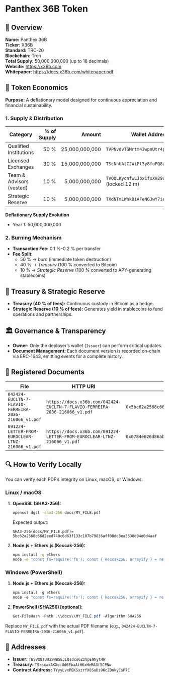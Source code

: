 # Panthex 36B Token

## 📜 Overview

**Name:** Panthex 36B  
**Ticker:** X36B  
**Standard:** TRC-20  
**Blockchain:** Tron  
**Total Supply:** 50,000,000,000 (up to 18 decimals)  
**Website:** https://x36b.com  
**Whitepaper:** https://docs.x36b.com/whitepaper.pdf

## 🎯 Token Economics

**Purpose:** A deflationary model designed for continuous appreciation and financial sustainability.

### 1. Supply & Distribution

| Category                 | % of Supply |         Amount | Wallet Address                                     |
| ------------------------ | ----------: | -------------: | -------------------------------------------------- |
| Qualified Institutions   |        50 % | 25,000,000,000 | `TVPNvdvTGMrtm43wpnUtr4pt35aFLSu8Kc`               |
| Licensed Exchanges       |        30 % | 15,000,000,000 | `TScNnUAtCJWiPt3y8fuFQ8aaip3uXZxukJ`               |
| Team & Advisors (vested) |        10 % |  5,000,000,000 | `TVQQLKyonfwLJbx1fxXH29ujDWgxPMH9Xe` (locked 12 m) |
| Strategic Reserve        |        10 % |  5,000,000,000 | `TXdNTmLWhkDiAFeNGJwY7ieU8fgmJRqqAC`               |

**Deflationary Supply Evolution**

- Year 1: 50,000,000,000  

### 2. Burning Mechanism

- **Transaction Fee:** 0.1 %–0.2 % per transfer  
- **Fee Split:**
  - 50 % → _burn_ (immediate token destruction)  
  - 40 % → _Treasury_ (100 % converted to Bitcoin)  
  - 10 % → _Strategic Reserve_ (100 % converted to APY-generating stablecoins)

## 🏦 Treasury & Strategic Reserve

- **Treasury (40 % of fees):** Continuous custody in Bitcoin as a hedge.  
- **Strategic Reserve (10 % of fees):** Generates yield in stablecoins to fund operations and partnerships.

## 🏛️ Governance & Transparency

- **Owner:** Only the deployer’s wallet (`Issuer`) can perform critical updates.  
- **Document Management:** Each document version is recorded on-chain via ERC-1643, emitting events for a complete history.

## 📄 Registered Documents

| File                                                   | HTTP URI                                                                                                  | Keccak‑256 Hash                                                       |
|--------------------------------------------------------|-----------------------------------------------------------------------------------------------------------|------------------------------------------------------------------------|
| `042424-EUCLTN-7-FLAVIO-FERREIRA-2036-216066_v1.pdf`   | `https://docs.x36b.com/042424-EUCLTN-7-FLAVIO-FERREIRA-2036-216066_v1.pdf`                                  | `0x5bc62a2568c66d2eed740c6d63f133c107b79836aff08dd8ea3538d94e0d4aaf`   |
| `091224-LETTER-FROM-EUROCLEAR-LTNZ-216066_v1.pdf`      | `https://docs.x36b.com/091224-LETTER-FROM-EUROCLEAR-LTNZ-216066_v1.pdf`                                     | `0x0784e626d86ab30ccad6a4b67f0b76c7516d4658f98dab066d3bcf09669e72a7`   |

## 🔍 How to Verify Locally

You can verify each PDF’s integrity on Linux, macOS, or Windows.

### Linux / macOS

1. **OpenSSL (SHA3-256):**  
   ```bash
   openssl dgst -sha3-256 docs/MY_FILE.pdf
   ```  
   Expected output:
   ```
   SHA3-256(docs/MY_FILE.pdf)= 5bc62a2568c66d2eed740c6d63f133c107b79836aff08dd8ea3538d94e0d4aaf
   ```
2. **Node.js + Ethers.js (Keccak-256):**
   ```bash
   npm install -g ethers
   node -e "const fs=require('fs'); const { keccak256, arrayify } = require('ethers').utils; console.log(keccak256(arrayify(fs.readFileSync('docs/MY_FILE.pdf'))));"
   ```

### Windows (PowerShell)

1. **Node.js + Ethers.js (Keccak-256):**
   ```powershell
   npm install -g ethers
   node -e "const fs=require('fs'); const { keccak256, arrayify } = require('ethers').utils; console.log(keccak256(arrayify(fs.readFileSync('docs\\MY_FILE.pdf'))));"
   ```
2. **PowerShell (SHA256) [optional]:**
   ```powershell
   Get-FileHash -Path .\\docs\\MY_FILE.pdf -Algorithm SHA256
   ```

Replace `MY_FILE.pdf` with the actual PDF filename (e.g., `042424-EUCLTN-7-FLAVIO-FERREIRA-2036-216066_v1.pdf`).

## 🔗 Addresses

- **Issuer:** `TBSVX8zUUaSWBSEJLQsdcoGZzVpE9Nyt4W`  
- **Treasury:** `TSksxaxAKXocUd6EbaAtHKxHeMA3f5CPNw`  
- **Contract Address:** `TYyyLvxPEKSxzrfX8SuDs96cZBnkyCsP7C`